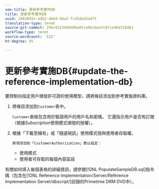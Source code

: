 ```yaml
---
seo-title: 更新參考實作DB
title: 更新參考實作DB
uuid: 2883045e-ad62-466d-94a2-fc45ded2a4f5
translation-type: tm+mt
source-git-commit: 29bc8323460d9be0fce66cbea7c6fce46df20d61
workflow-type: tm+mt
source-wordcount: '122'
ht-degree: 0%

---
```



# 更新參考實施DB{#update-the-reference-implementation-db}

要控制向指定用戶頒發許可證的使用模型，請將條目添加到參考實施資料庫。

1. 將條目添加到`Customer`表中。

   `Customer`表格包含用於驗證用戶的用戶名和密碼。 它還指示用戶是否有訂閱（根據&#x200B;*Subscription*&#x200B;使用模式頒發的授權）。

1. 根據「下載至擁有」或「隨選視訊」使用模式授與使用者存取權。

       將項添加到「CustomerAuthorization」表以指定：
   
   * 使用模式
   * 使用者可存取的每個內容區段

有關如何填入每個表格的詳細資訊，請參閱[!DNL PopulateSampleDB.sql]指令碼（包含在[!DNL Reference Implementation/Server/Reference Implementation Server/dbscript/]目錄的Primetime DRM DVD中）。
